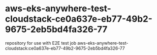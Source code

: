 # aws-eks-anywhere-test-cloudstack-ce0a637e-eb77-49b2-9675-2eb5bd4fa326-77
repository for use with E2E test job aws-eks-anywhere-test-cloudstack:ce0a637e-eb77-49b2-9675-2eb5bd4fa326-77
